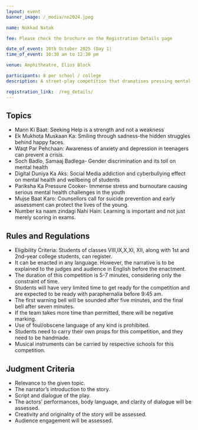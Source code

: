```yaml
---
layout: event
banner_image: /_media/nn2024.jpeg

name: Nukkad Natak

fee: Please check the brochure on the Registration Details page

date_of_event: 10th October 2025 (Day 1)
time_of_event: 10:30 am to 12:30 pm

venue: Amphitheatre, Elios Block

participants: 8 per school / college
description: A street-play competition that dramatises pressing mental-health themes—resilience,stigma, cyberbullying, academic stress—using powerful storytelling, performance, and audience engagement to drive social awareness

registration_link:  /reg_details/
---
```


## Topics

- Mann Ki Baat: Seeking Help is a strength and not a weakness
- Ek Mukhota Muskaan Ka: Smiling through sadness-the hidden struggles behind happy faces.
- Waqt Par Pehchaan: Awareness of anxiety and depression in teenagers can prevent a crisis.
- Soch Badlo, Samaaj Badlega- Gender discrimination and its toll on mental health
- Digital Duniya Ka Aks: Social Media addiction and cyberbullying effect on mental health and wellbeing of students
- Pariksha Ka Pressure Cooker- Immense stress and burnoutare causing serious mental health challenges in the youth
- Mujse Baat Karo: Counsellors call for suicide prevention and early assessment can protect the lives of the young. 
- Number ka naam zindagi Nahi Hain: Learning is important and not just merely scoring in exams.


## Rules and Regulations

- Eligibility Criteria: Students of classes VIII,IX,X,XI, XII, along with 1st and 2nd-year college students, can register.
- It can be enacted in any language. However, the narrative is to be explained to the judges and audience in English before the enactment.
- The duration of this competition is 5-7 minutes, considering only the constraint of time.
- Students will have very limited time to get ready for the competition and are expected to be ready with paraphernalia before 9:45 am.
- The first warning bell will be sounded after five minutes, and the final bell after seven minutes.
- If the team takes more time than permitted, there will be negative marking.
- Use of foul/obscene language of any kind is prohibited.
- Students need to carry their own props for this competition, and they need to be handmade.
- Musical instruments can be carried by respective schools for this competition.

## Judgment Criteria

- Relevance to the given topic.
- The narrator’s introduction to the story.
- Script and dialogue of the play.
- The actors’ performances, body language, and clarity of dialogue will be assessed.
- Creativity and originality of the story will be assessed.
- Audience engagement will be assessed.